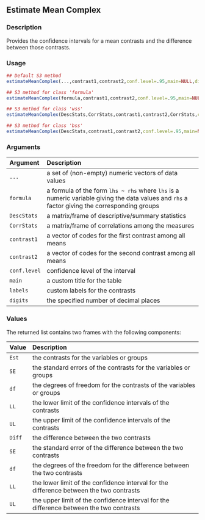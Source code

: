 ## Estimate Mean Complex

### Description

Provides the confidence intervals for a mean contrasts and the difference between those contrasts.

### Usage

```r
## Default S3 method
estimateMeanComplex(...,contrast1,contrast2,conf.level=.95,main=NULL,digits=3)

## S3 method for class 'formula'
estimateMeanComplex(formula,contrast1,contrast2,conf.level=.95,main=NULL,digits=3)

## S3 method for class 'wss'
estimateMeanComplex(DescStats,CorrStats,contrast1,contrast2,CorrStats,conf.level=.95,main=NULL,digits=3)

## S3 method for class 'bss'
estimateMeanComplex(DescStats,contrast1,contrast2,conf.level=.95,main=NULL,digits=3)
```

### Arguments

Argument | Description
:-- | :--
```...``` | a set of (non-empty) numeric vectors of data values
```formula``` | a formula of the form `lhs ~ rhs` where `lhs` is a numeric variable giving the data values and `rhs` a factor giving the corresponding groups
```DescStats``` | a matrix/frame of descriptive/summary statistics
```CorrStats``` | a matrix/frame of correlations among the measures
```contrast1``` | a vector of codes for the first contrast among all means
```contrast2``` | a vector of codes for the second contrast among all means
```conf.level``` | confidence level of the interval
```main``` | a custom title for the table
```labels``` | custom labels for the contrasts
```digits``` | the specified number of decimal places

### Values

The returned list contains two frames with the following components:  

Value | Description
:-- | :--
```Est``` | the contrasts for the variables or groups
```SE``` | the standard errors of the contrasts for the variables or groups
```df``` | the degrees of freedom for the contrasts of the variables or groups
```LL``` | the lower limit of the confidence intervals of the contrasts
```UL``` | the upper limit of the confidence intervals of the contrasts
```Diff``` | the difference between the two contrasts
```SE``` | the standard error of the difference between the two contrasts
```df``` | the degrees of the freedom for the difference between the two contrasts
```LL``` | the lower limit of the confidence interval for the difference between the two contrasts
```UL``` | the upper limit of the confidence interval for the difference between the two contrasts
